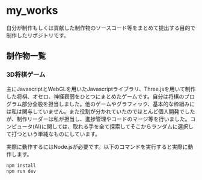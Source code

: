 # my_works

自分が制作もしくは貢献した制作物のソースコード等をまとめて提出する目的で制作したリポジトリです。

## 制作物一覧

### 3D将棋ゲーム

主にJavascriptとWebGLを用いたJavascriptライブラリ、Three.jsを用いて制作した将棋、オセロ、神経衰弱をひとつにまとめたゲームです。自分は将棋のプログラム部分全般を担当しました。他のゲームやグラフィック、基本的な枠組みには私は関与していません。また役割が分かれていたのでほとんど個人開発でしたが、制作リーダーは私が担当し、進捗管理やコードのマージ等を行いました。コンピュータ(AI)に関しては、取れる手を全て探索してそこからランダムに選択して打つという単純なものにしています。

実際に動作するにはNode.jsが必要です。以下のコマンドを実行すると実際に動作します。

```bash
npm install
npm run dev
